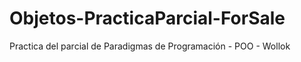 # Objetos-PracticaParcial-ForSale
Practica del parcial de Paradigmas de Programación - POO - Wollok
